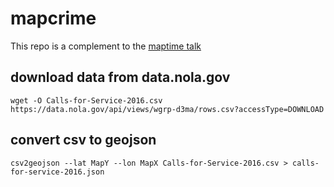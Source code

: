 # mapcrime

This repo is a complement to the [maptime
talk](https://docs.google.com/presentation/d/11Q_RO2Sxs9QBuc42f8R09QY_qwa1bErM0iaEYaGxB_I/edit?usp=sharing)

## download data from data.nola.gov
```
wget -O Calls-for-Service-2016.csv https://data.nola.gov/api/views/wgrp-d3ma/rows.csv?accessType=DOWNLOAD
```

## convert csv to geojson
```
csv2geojson --lat MapY --lon MapX Calls-for-Service-2016.csv > calls-for-service-2016.json
```
